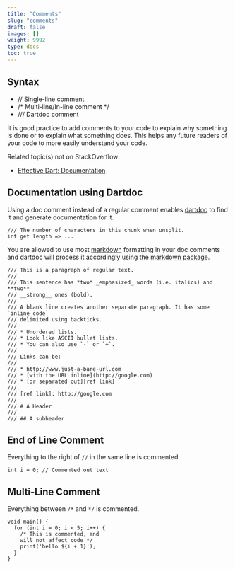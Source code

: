 ```yaml
---
title: "Comments"
slug: "comments"
draft: false
images: []
weight: 9992
type: docs
toc: true
---
```


## Syntax
 - // Single-line comment
 - /* Multi-line/In-line comment */
 - /// Dartdoc comment

It is good practice to add comments to your code to explain why something is done or to explain what something does. This helps any future readers of your code to more easily understand your code.

Related topic(s) not on StackOverflow:
- [Effective Dart: Documentation](https://www.dartlang.org/guides/language/effective-dart/documentation)


## Documentation using Dartdoc
Using a doc comment instead of a regular comment enables [dartdoc][1] to find it and generate documentation for it.

    /// The number of characters in this chunk when unsplit.
    int get length => ...

You are allowed to use most [markdown][2] formatting in your doc comments and dartdoc will process it accordingly using the [markdown package][3].

    /// This is a paragraph of regular text.
    ///
    /// This sentence has *two* _emphasized_ words (i.e. italics) and **two**
    /// __strong__ ones (bold).
    ///
    /// A blank line creates another separate paragraph. It has some `inline code`
    /// delimited using backticks.
    ///
    /// * Unordered lists.
    /// * Look like ASCII bullet lists.
    /// * You can also use `-` or `+`.
    ///
    /// Links can be:
    ///
    /// * http://www.just-a-bare-url.com
    /// * [with the URL inline](http://google.com)
    /// * [or separated out][ref link]
    ///
    /// [ref link]: http://google.com
    ///
    /// # A Header
    ///
    /// ## A subheader

  [1]: https://github.com/dart-lang/dartdoc
  [2]: https://daringfireball.net/projects/markdown/
  [3]: https://pub.dartlang.org/packages/markdown


## End of Line Comment
Everything to the right of `//` in the same line is commented.

    int i = 0; // Commented out text

## Multi-Line Comment
Everything between `/*` and `*/` is commented.

    void main() {
      for (int i = 0; i < 5; i++) {
        /* This is commented, and
        will not affect code */
        print('hello ${i + 1}');
      }   
    }

